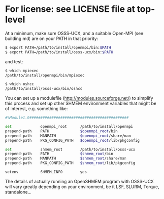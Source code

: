 # For license: see LICENSE file at top-level

At a minimum, make sure OSSS-UCX, and a suitable Open-MPI (see
building.md) are on your PATH in that priority:

```sh
$ export PATH=/path/to/install/openmpi/bin:$PATH
$ export PATH=/path/to/install/osss-ucx/bin:$PATH
```

and test:

```sh
$ which mpiexec
/path/to/install/openmpi/bin/mpiexec

$ which oshcc
/path/to/install/osss-ucx/bin/oshcc
```

You can set up a modulefile (http://modules.sourceforge.net/) to
simplify this process and set up other SHMEM environment variables
that might be of interest, e.g. something like:

```sh
#%Module1.0#############################################

set             openmpi_root      /path/to/install/openmpi
prepend-path    PATH              $openmpi_root/bin
prepend-path    MANPATH           $openmpi_root/share/man
prepend-path    PKG_CONFIG_PATH   $openmpi_root/lib/pkgconfig

set             shmem_root        /path/to/install/osss-ucx
prepend-path    PATH              $shmem_root/bin
prepend-path    MANPATH           $shmem_root/share/man
prepend-path    PKG_CONFIG_PATH   $shmem_root/lib/pkgconfig

setenv          SHMEM_INFO        yes
```


The details of actually running an OpenSHMEM program with OSSS-UCX
will vary greatly depending on your environment, be it LSF, SLURM,
Torque, standalone...
